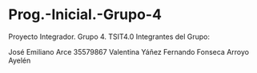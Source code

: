 # Prog.-Inicial.-Grupo-4
Proyecto Integrador. Grupo 4. TSIT4.0 
Integrantes del Grupo:

José Emiliano Arce 35579867
Valentina Yáñez
Fernando Fonseca
Arroyo Ayelén
                
